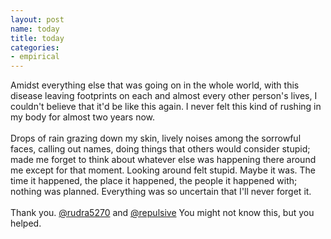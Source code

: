 ```yaml
---
layout: post
name: today
title: today
categories: 
- empirical
---
```


Amidst everything else that was going on in the whole world, with this disease leaving footprints on each and almost every other person's lives, I couldn't believe that it'd be like this again. I never felt this kind of rushing in my body for almost two years now.<br/><br/>
Drops of rain grazing down my skin, lively noises among the sorrowful faces, calling out names, doing things that others would consider stupid; made me forget to think about whatever else was happening there around me except for that moment. Looking around felt stupid. Maybe it was. The time it happened, the place it happened, the people it happened with; nothing was planned. Everything was so uncertain that I'll never forget it.<br/><br/>
Thank you. [@rudra5270](https://www.instagram.com/rudra5270/) and [@repulsive](https://www.instagram.com/repulsive____/?utm_medium=copy_link) You might not know this, but you helped. 